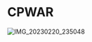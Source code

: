 # CPWAR
![IMG_20230220_235048](https://user-images.githubusercontent.com/81713226/220177455-aa852c38-f878-4aab-b192-be02ae6114d3.jpg)
